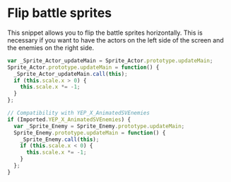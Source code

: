 # Flip battle sprites

This snippet allows you to flip the battle sprites horizontally. This is
necessary if you want to have the actors on the left side of the screen and
the enemies on the right side.

```js
var _Sprite_Actor_updateMain = Sprite_Actor.prototype.updateMain;
Sprite_Actor.prototype.updateMain = function() {
  _Sprite_Actor_updateMain.call(this);
  if (this.scale.x > 0) {
    this.scale.x *= -1;
  }
};

// Compatibility with YEP_X_AnimatedSVEnemies
if (Imported.YEP_X_AnimatedSVEnemies) {
  var _Sprite_Enemy = Sprite_Enemy.prototype.updateMain;
  Sprite_Enemy.prototype.updateMain = function() {
    _Sprite_Enemy.call(this);
    if (this.scale.x < 0) {
      this.scale.x *= -1;
    }
  };
}
```
